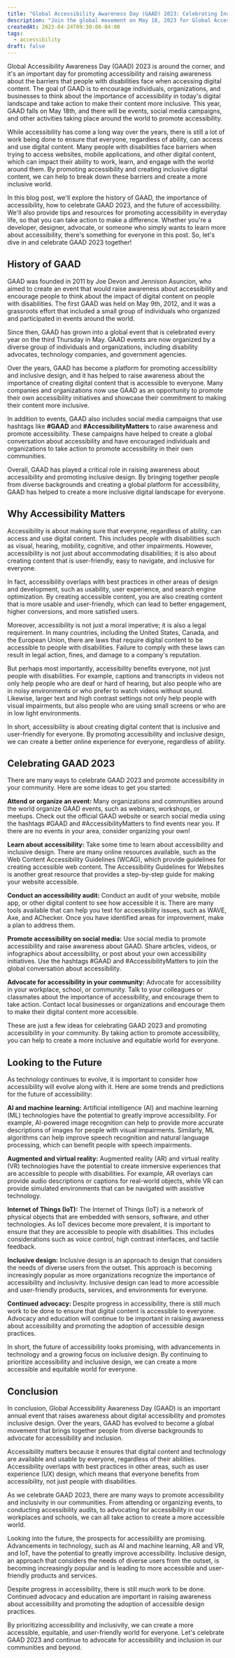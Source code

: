```yaml
---
title: "Global Accessibility Awareness Day (GAAD) 2023: Celebrating Inclusion"
description: "Join the global movement on May 18, 2023 for Global Accessibility Awareness Day (GAAD) to promote digital accessibility and inclusive design. Learn about the history of GAAD, why accessibility matters, and future trends in accessibility. Celebrate with us and take action to create a more accessible and equitable world for everyone."
createdAt: 2023-04-24T09:30:00-04:00
tags:
  - accessibility
draft: false
---
```


Global Accessibility Awareness Day (GAAD) 2023 is around the corner, and it's an important day for promoting accessibility and raising awareness about the barriers that people with disabilities face when accessing digital content. The goal of GAAD is to encourage individuals, organizations, and businesses to think about the importance of accessibility in today's digital landscape and take action to make their content more inclusive. This year, GAAD falls on May 18th, and there will be events, social media campaigns, and other activities taking place around the world to promote accessibility.

While accessibility has come a long way over the years, there is still a lot of work being done to ensure that everyone, regardless of ability, can access and use digital content. Many people with disabilities face barriers when trying to access websites, mobile applications, and other digital content, which can impact their ability to work, learn, and engage with the world around them. By promoting accessibility and creating inclusive digital content, we can help to break down these barriers and create a more inclusive world.

In this blog post, we'll explore the history of GAAD, the importance of accessibility, how to celebrate GAAD 2023, and the future of accessibility. We'll also provide tips and resources for promoting accessibility in everyday life, so that you can take action to make a difference. Whether you're a developer, designer, advocate, or someone who simply wants to learn more about accessibility, there's something for everyone in this post. So, let's dive in and celebrate GAAD 2023 together!

## History of GAAD

GAAD was founded in 2011 by Joe Devon and Jennison Asuncion, who aimed to create an event that would raise awareness about accessibility and encourage people to think about the impact of digital content on people with disabilities. The first GAAD was held on May 9th, 2012, and it was a grassroots effort that included a small group of individuals who organized and participated in events around the world.

Since then, GAAD has grown into a global event that is celebrated every year on the third Thursday in May. GAAD events are now organized by a diverse group of individuals and organizations, including disability advocates, technology companies, and government agencies.

Over the years, GAAD has become a platform for promoting accessibility and inclusive design, and it has helped to raise awareness about the importance of creating digital content that is accessible to everyone. Many companies and organizations now use GAAD as an opportunity to promote their own accessibility initiatives and showcase their commitment to making their content more inclusive.

In addition to events, GAAD also includes social media campaigns that use hashtags like **#GAAD** and **#AccessibilityMatters** to raise awareness and promote accessibility. These campaigns have helped to create a global conversation about accessibility and have encouraged individuals and organizations to take action to promote accessibility in their own communities.

Overall, GAAD has played a critical role in raising awareness about accessibility and promoting inclusive design. By bringing together people from diverse backgrounds and creating a global platform for accessibility, GAAD has helped to create a more inclusive digital landscape for everyone.

## Why Accessibility Matters

Accessibility is about making sure that everyone, regardless of ability, can access and use digital content. This includes people with disabilities such as visual, hearing, mobility, cognitive, and other impairments. However, accessibility is not just about accommodating disabilities; it is also about creating content that is user-friendly, easy to navigate, and inclusive for everyone.

In fact, accessibility overlaps with best practices in other areas of design and development, such as usability, user experience, and search engine optimization. By creating accessible content, you are also creating content that is more usable and user-friendly, which can lead to better engagement, higher conversions, and more satisfied users.

Moreover, accessibility is not just a moral imperative; it is also a legal requirement. In many countries, including the United States, Canada, and the European Union, there are laws that require digital content to be accessible to people with disabilities. Failure to comply with these laws can result in legal action, fines, and damage to a company's reputation.

But perhaps most importantly, accessibility benefits everyone, not just people with disabilities. For example, captions and transcripts in videos not only help people who are deaf or hard of hearing, but also people who are in noisy environments or who prefer to watch videos without sound. Likewise, larger text and high contrast settings not only help people with visual impairments, but also people who are using small screens or who are in low light environments.

In short, accessibility is about creating digital content that is inclusive and user-friendly for everyone. By promoting accessibility and inclusive design, we can create a better online experience for everyone, regardless of ability.

## Celebrating GAAD 2023

There are many ways to celebrate GAAD 2023 and promote accessibility in your community. Here are some ideas to get you started:

**Attend or organize an event:** Many organizations and communities around the world organize GAAD events, such as webinars, workshops, or meetups. Check out the official GAAD website or search social media using the hashtags #GAAD and #AccessibilityMatters to find events near you. If there are no events in your area, consider organizing your own!

**Learn about accessibility:** Take some time to learn about accessibility and inclusive design. There are many online resources available, such as the Web Content Accessibility Guidelines (WCAG), which provide guidelines for creating accessible web content. The Accessibility Guidelines for Websites is another great resource that provides a step-by-step guide for making your website accessible.

**Conduct an accessibility audit:** Conduct an audit of your website, mobile app, or other digital content to see how accessible it is. There are many tools available that can help you test for accessibility issues, such as WAVE, Axe, and AChecker. Once you have identified areas for improvement, make a plan to address them.

**Promote accessibility on social media:** Use social media to promote accessibility and raise awareness about GAAD. Share articles, videos, or infographics about accessibility, or post about your own accessibility initiatives. Use the hashtags #GAAD and #AccessibilityMatters to join the global conversation about accessibility.

**Advocate for accessibility in your community:** Advocate for accessibility in your workplace, school, or community. Talk to your colleagues or classmates about the importance of accessibility, and encourage them to take action. Contact local businesses or organizations and encourage them to make their digital content more accessible.

These are just a few ideas for celebrating GAAD 2023 and promoting accessibility in your community. By taking action to promote accessibility, you can help to create a more inclusive and equitable world for everyone.

## Looking to the Future

As technology continues to evolve, it is important to consider how accessibility will evolve along with it. Here are some trends and predictions for the future of accessibility:

**AI and machine learning:** Artificial intelligence (AI) and machine learning (ML) technologies have the potential to greatly improve accessibility. For example, AI-powered image recognition can help to provide more accurate descriptions of images for people with visual impairments. Similarly, ML algorithms can help improve speech recognition and natural language processing, which can benefit people with speech impairments.

**Augmented and virtual reality:** Augmented reality (AR) and virtual reality (VR) technologies have the potential to create immersive experiences that are accessible to people with disabilities. For example, AR overlays can provide audio descriptions or captions for real-world objects, while VR can provide simulated environments that can be navigated with assistive technology.

**Internet of Things (IoT):** The Internet of Things (IoT) is a network of physical objects that are embedded with sensors, software, and other technologies. As IoT devices become more prevalent, it is important to ensure that they are accessible to people with disabilities. This includes considerations such as voice control, high contrast interfaces, and tactile feedback.

**Inclusive design:** Inclusive design is an approach to design that considers the needs of diverse users from the outset. This approach is becoming increasingly popular as more organizations recognize the importance of accessibility and inclusivity. Inclusive design can lead to more accessible and user-friendly products, services, and environments for everyone.

**Continued advocacy:** Despite progress in accessibility, there is still much work to be done to ensure that digital content is accessible to everyone. Advocacy and education will continue to be important in raising awareness about accessibility and promoting the adoption of accessible design practices.

In short, the future of accessibility looks promising, with advancements in technology and a growing focus on inclusive design. By continuing to prioritize accessibility and inclusive design, we can create a more accessible and equitable world for everyone.

## Conclusion

In conclusion, Global Accessibility Awareness Day (GAAD) is an important annual event that raises awareness about digital accessibility and promotes inclusive design. Over the years, GAAD has evolved to become a global movement that brings together people from diverse backgrounds to advocate for accessibility and inclusion.

Accessibility matters because it ensures that digital content and technology are available and usable by everyone, regardless of their abilities. Accessibility overlaps with best practices in other areas, such as user experience (UX) design, which means that everyone benefits from accessibility, not just people with disabilities.

As we celebrate GAAD 2023, there are many ways to promote accessibility and inclusivity in our communities. From attending or organizing events, to conducting accessibility audits, to advocating for accessibility in our workplaces and schools, we can all take action to create a more accessible world.

Looking into the future, the prospects for accessibility are promising. Advancements in technology, such as AI and machine learning, AR and VR, and IoT, have the potential to greatly improve accessibility. Inclusive design, an approach that considers the needs of diverse users from the outset, is becoming increasingly popular and is leading to more accessible and user-friendly products and services.

Despite progress in accessibility, there is still much work to be done. Continued advocacy and education are important in raising awareness about accessibility and promoting the adoption of accessible design practices.

By prioritizing accessibility and inclusivity, we can create a more accessible, equitable, and user-friendly world for everyone. Let's celebrate GAAD 2023 and continue to advocate for accessibility and inclusion in our communities and beyond.
